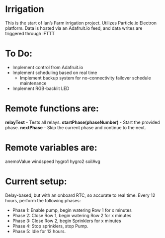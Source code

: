 # Irrigation

This is the start of Ian’s Farm irrigation project. 
Utilizes Particle.io Electron platform.
Data is hosted via an Adafruit.io feed, and data writes are triggered through IFTTT

# To Do:
- Implement control from Adafruit.io
- Implement scheduling based on real time
	- Implement backup system for no-connectivity failover schedule maintenance
- Implement RGB-backlit LED 

# Remote functions are: 
**relayTest** - Tests all relays. 
**startPhase(**phaseNumber**)** - Start the provided phase.
**nextPhase** - Skip the current phase and continue to the next.

# Remote variables are:
anemoValue
windspeed
hygro1
hygro2
soilAvg

# Current setup:
Delay-based, but with an onboard RTC, so accurate to real time. Every 12 hours, perform the following phases:
- Phase 1: Enable pump, begin watering Row 1 for x minutes
- Phase 2: Close Row 1, begin watering Row 2 for x minutes
- Phase 3: Close Row 2, begin Sprinklers for x minutes
- Phase 4: Stop sprinklers, stop Pump.
- Phase 5: Idle for 12 hours.